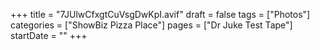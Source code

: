 +++
title = "7JUlwCfxgtCuVsgDwKpI.avif"
draft = false
tags = ["Photos"]
categories = ["ShowBiz Pizza Place"]
pages = ["Dr Juke Test Tape"]
startDate = ""
+++
